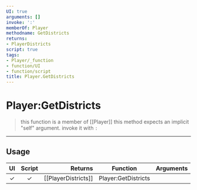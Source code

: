 ```yaml
---
UI: true
arguments: []
invoke: ':'
memberOf: Player
methodname: GetDistricts
returns:
- PlayerDistricts
script: true
tags:
- Player/_function
- function/UI
- function/script
title: Player.GetDistricts
---
```

# Player:GetDistricts
> this function is a member of [[Player]]
> this method expects an implicit "self" argument. invoke it with `:`
-----
## Usage
|  UI | Script | Returns | Function | Arguments |
|:---:|:------:|-------:|:--------:|:---------|
|✓|✓|[[PlayerDistricts]]|Player:GetDistricts||
